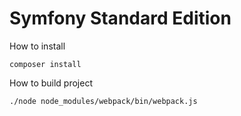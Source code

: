 Symfony Standard Edition
========================

How to install
```
composer install
```

How to build project
```
./node node_modules/webpack/bin/webpack.js
```